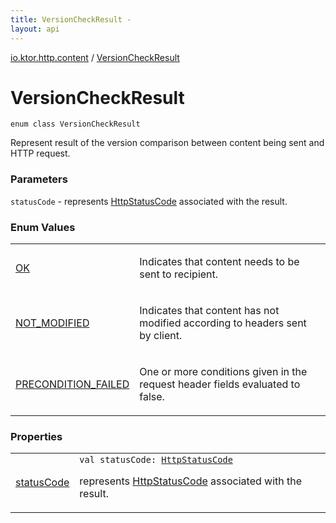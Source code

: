 ```yaml
---
title: VersionCheckResult - 
layout: api
---
```


<div class='api-docs-breadcrumbs'><a href="../index.html">io.ktor.http.content</a> / <a href="./index.html">VersionCheckResult</a></div>

# VersionCheckResult

<div class="signature"><code><span class="keyword">enum</span> <span class="keyword">class </span><span class="identifier">VersionCheckResult</span></code></div>

Represent result of the version comparison between content being sent and HTTP request.

### Parameters

<code>statusCode</code> - represents <a href="../../io.ktor.http/-http-status-code/index.html">HttpStatusCode</a> associated with the result.

### Enum Values

<table class="api-docs-table">
<tbody>
<tr>
<td markdown="1">

<a href="-o-k.html">OK</a>


</td>
<td markdown="1">

Indicates that content needs to be sent to recipient.


</td>
</tr>
<tr>
<td markdown="1">

<a href="-n-o-t_-m-o-d-i-f-i-e-d.html">NOT_MODIFIED</a>


</td>
<td markdown="1">

Indicates that content has not modified according to headers sent by client.


</td>
</tr>
<tr>
<td markdown="1">

<a href="-p-r-e-c-o-n-d-i-t-i-o-n_-f-a-i-l-e-d.html">PRECONDITION_FAILED</a>


</td>
<td markdown="1">

One or more conditions given in the request header fields evaluated to false.


</td>
</tr>
</tbody>
</table>

### Properties

<table class="api-docs-table">
<tbody>
<tr>
<td markdown="1">

<a href="status-code.html">statusCode</a>


</td>
<td markdown="1">
<div class="signature"><code><span class="keyword">val </span><span class="identifier">statusCode</span><span class="symbol">: </span><a href="../../io.ktor.http/-http-status-code/index.html"><span class="identifier">HttpStatusCode</span></a></code></div>

represents <a href="../../io.ktor.http/-http-status-code/index.html">HttpStatusCode</a> associated with the result.


</td>
</tr>
</tbody>
</table>
